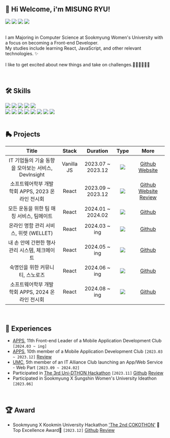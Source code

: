 ## 👋 Hi Welcome, i'm MISUNG RYU!

<div>
<a href="https://www.linkedin.com/in/misungdev/" target="_blank"><img src="https://img.shields.io/badge/Linkedin-0A66C2?style=flat-square&logo=linkedin&logoColor=white"/></a>
<a href="https://ryumii.hashnode.dev/" target="_blank"><img src="https://img.shields.io/badge/Tech Blog-2962FF?style=flat-square&logo=hashnode&logoColor=white"/></a>
<a href="https://www.instagram.com/ryumnii/" target="_blank"><img src="https://img.shields.io/badge/Instagram-E4405F?style=flat-square&logo=Instagram&logoColor=white"/></a>
<a href="mailto: misung.dev@gmail.com" target="_blank"><img src="https://img.shields.io/badge/misung.dev@gmail.com-EA4335?style=flat-square&logo=Gmail&logoColor=white"/></a>
</div>

<br>

<p>
I am Majoring in Computer Science at Sookmyung Women's University with a focus on becoming a Front-end Developer. <br/>
My studies include learning React, JavaScript, and other relevant technologies. ✨ <br/><br/>
I like to get excited about new things and take on challenges.🏄🏻‍♀️🍨🔭🥊

</p>

<br>

## 🛠 Skills

<div>
<img src="https://img.shields.io/badge/HTML5-E34F26?style=flat-square&logo=HTML5&logoColor=white"/>
<img src="https://img.shields.io/badge/CSS3-F68212?style=flat-square&logo=CSS3&logoColor=white"/>
<img src="https://img.shields.io/badge/JavaScript-F7DF1E?style=flat-square&logo=JavaScript&logoColor=white"/>
<img src="https://img.shields.io/badge/React-61DAFB?style=flat-square&logo=React&logoColor=white"/>
<img src="https://img.shields.io/badge/Python-3776AB?style=flat-square&logo=Python&logoColor=white"/><br>
<img src="https://img.shields.io/badge/SCSS-CC6699?style=flat-square&logo=Sass&logoColor=white"/>
<img src="https://img.shields.io/badge/PostCSS-DD3A0A?style=flat-square&logo=PostCSS&logoColor=white"/>
<img src="https://img.shields.io/badge/StyledComponents/Emotion-DB7093?style=flat-square&logo=Styled-components&logoColor=white"/>
<img src="https://img.shields.io/badge/Bootstrap-7952B3?style=flat-square&logo=Bootstrap&logoColor=white"/>
<img src="https://img.shields.io/badge/jQuery-0769AD?style=flat-square&logo=jQuery&logoColor=white"/>
<img src="https://img.shields.io/badge/npm-CB3837?style=flat-square&logo=npm&logoColor=white"/>
<img src="https://img.shields.io/badge/yarn-2C8EBB?style=flat-square&logo=yarn&logoColor=white"/>
<img src="https://img.shields.io/badge/prettier-F7B93E?style=flat-square&logo=prettier&logoColor=white"/>
</div>

<br>

## 🛼 Projects

|                        Title                        |   Stack    |     Duration      |                            Type                            |                                                                                         More                                                                                         |
| :-------------------------------------------------: | :--------: | :---------------: | :--------------------------------------------------------: | :----------------------------------------------------------------------------------------------------------------------------------------------------------------------------------: |
| IT 기업들의 기술 동향을 모아보는 서비스, DevInsight | Vanilla JS | 2023.07 ~ 2023.12 | <img src="https://img.shields.io/badge/-Individual-pink"/> |                                       [Github](https://github.com/misung-dev/2023-DevInsight) [Website](https://2023-dev-insight.vercel.app/)                                        |
|  소프트웨어학부 개발 학회 APPS, 2023 온라인 전시회  |   React    | 2023.09 ~ 2023.12 |    <img src="https://img.shields.io/badge/-Team-pink"/>    | [Github](https://github.com/APPS-sookmyung/2023-APPS-Exhibition-Webpage) [Website](https://2023-apps-exhibition-webpage.vercel.app/) [Review](https://ryumii.hashnode.dev/2023-apps) |
|      모든 운동을 위한 팀 매칭 서비스, 팀메이트      |   React    | 2024.01 ~ 2024.02 |    <img src="https://img.shields.io/badge/-Team-pink"/>    |                                                                 [Github](https://github.com/TiimMate/TeamMateClient)                                                                 |
|       온라인 명함 관리 서비스, 위렛 (WELLET)        |   React    |   2024.03 ~ ing   |    <img src="https://img.shields.io/badge/-Team-pink"/>    |                                                            [Github](https://github.com/APPS-sookmyung/2024-WELLET-client)                                                            |
|   내 손 안에 간편한 행사 관리 시스템, 체크메이트    |   React    |   2024.05 ~ ing   |    <img src="https://img.shields.io/badge/-Team-pink"/>    |                                                          [Github](https://github.com/CheckMate-sookmyung/CheckMate-client)                                                           |
|          숙명인을 위한 커뮤니티, 스노로즈           |   React    |   2024.06 ~ ing   |    <img src="https://img.shields.io/badge/-Team-pink"/>    |                                                               [Github](https://github.com/snorose/snorose-front-react)                                                               |
|  소프트웨어학부 개발 학회 APPS, 2024 온라인 전시회  |   React    |   2024.08 ~ ing   |    <img src="https://img.shields.io/badge/-Team-pink"/>    |                                                       [Github](https://github.com/APPS-sookmyung/2024-APPS-Exhibition-Webpage)                                                       |

<br>

## 🎢 Experiences

- <a href="https://github.com/APPS-sookmyung">APPS</a>, 11th Front-end Leader of a Mobile Application Development Club `[2024.03 ~ ing]`
- <a href="https://github.com/APPS-sookmyung">APPS</a>, 10th member of a Mobile Application Development Club `[2023.03 ~ 2023.12]` [Review](https://ryumii.hashnode.dev/w2ajoqzof0g7ju5wrfslbeg6rcc67ccio2vme2ajcdsijjro4wg)
- <a href="https://github.com/UMC-SMWU">UMC</a>, 5th member of an IT Alliance Club launching an App/Web Service - Web Part `[2023.09 ~ 2024.02]`
- Participated in <a href="https://www.instagram.com/2023_unid_official/">The 3rd Uni-DTHON Hackathon</a> `[2023.11]` [Github](https://github.com/UniD3-Hackathon-Team4/barokey) [Review](https://ryumii.hashnode.dev/3-uni-dthon)
- Participated in Sookmyung X Sungshin Women's University Ideathon `[2023.06]`

<br>

## 🏆 Award

- Sookmyung X Kookmin University Hackathon <a href='https://cuboid-pipe-5a7.notion.site/2-COKOTHON-2023-4eb9005f434744fe9d0ba53e3b82c91e'>'The 2nd COKOTHON'</a> 🏅Top Excellence Award🏅 `[2023.12]` [Github](https://github.com/cokothon-team7/PicPuzzle-client) [Review](https://ryumii.hashnode.dev/2-cokothon-2023)

